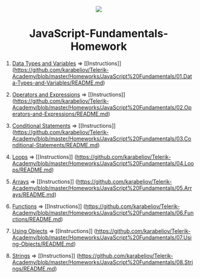 <p align="center"><a href="http://academy.telerik.com/"><img src="https://github.com/karabeliov/Telerik-Academy/blob/master/Homeworks/C%231/07.Exam-preparation/Telerik.png" /></a></p>

<h1 align="center">JavaScript-Fundamentals-Homework</h1>

01. [Data Types and Variables](https://github.com/karabeliov/Telerik-Academy/tree/master/Homeworks/JavaScript%20Fundamentals/01.Data-Types-and-Variables)     => [[Instructions]] (https://github.com/karabeliov/Telerik-Academy/blob/master/Homeworks/JavaScript%20Fundamentals/01.Data-Types-and-Variables/README.md)

02. [Operators and Expressions](https://github.com/karabeliov/Telerik-Academy/tree/master/Homeworks/JavaScript%20Fundamentals/02.Operators-and-Expressions)     => [[Instructions]] (https://github.com/karabeliov/Telerik-Academy/blob/master/Homeworks/JavaScript%20Fundamentals/02.Operators-and-Expressions/README.md)

03. [Conditional Statements](https://github.com/karabeliov/Telerik-Academy/tree/master/Homeworks/JavaScript%20Fundamentals/03.Conditional-Statements)     => [[Instructions]] (https://github.com/karabeliov/Telerik-Academy/blob/master/Homeworks/JavaScript%20Fundamentals/03.Conditional-Statements/README.md)

04. [Loops](https://github.com/karabeliov/Telerik-Academy/tree/master/Homeworks/JavaScript%20Fundamentals/04.Loops)     => [[Instructions]] (https://github.com/karabeliov/Telerik-Academy/blob/master/Homeworks/JavaScript%20Fundamentals/04.Loops/README.md)

05. [Arrays](https://github.com/karabeliov/Telerik-Academy/tree/master/Homeworks/JavaScript%20Fundamentals/05.Arrays)     => [[Instructions]] (https://github.com/karabeliov/Telerik-Academy/blob/master/Homeworks/JavaScript%20Fundamentals/05.Arrays/README.md)

06. [Functions](https://github.com/karabeliov/Telerik-Academy/tree/master/Homeworks/JavaScript%20Fundamentals/06.Functions)     => [[Instructions]] (https://github.com/karabeliov/Telerik-Academy/blob/master/Homeworks/JavaScript%20Fundamentals/06.Functions/README.md)

07. [Using Objects](https://github.com/karabeliov/Telerik-Academy/tree/master/Homeworks/JavaScript%20Fundamentals/07.Using-Objects)     => [[Instructions]] (https://github.com/karabeliov/Telerik-Academy/blob/master/Homeworks/JavaScript%20Fundamentals/07.Using-Objects/README.md)

08. [Strings](https://github.com/karabeliov/Telerik-Academy/tree/master/Homeworks/JavaScript%20Fundamentals/08.Strings)     => [[Instructions]] (https://github.com/karabeliov/Telerik-Academy/blob/master/Homeworks/JavaScript%20Fundamentals/08.Strings/README.md)
